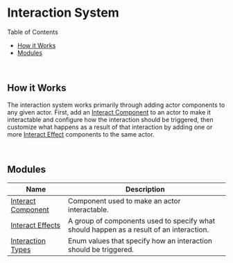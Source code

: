 # Interaction System

Table of Contents

- [How it Works](#how-it-works)
- [Modules](#modules)

<br>

## How it Works

The interaction system works primarily through adding actor components to any given actor. First, add an [Interact Component](./InteractComponent.md) to an actor to make it interactable and configure how the interaction should be triggered, then customize what happens as a result of that interaction by adding one or more <u>Interact Effect</u> components to the same actor.

<br>

## Modules

| Name | Description |
| ------------- |-------------|
| [Interact Component](./InteractComponent.md) | Component used to make an actor interactable. |
| <u>Interact Effects</u> | A group of components used to specify what should happen as a result of an interaction. |
| [Interaction Types](./InteractionTypes.md) | Enum values that specify how an interaction should be triggered. |
